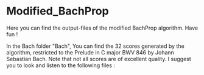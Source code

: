 # Modified_BachProp

Here you can find the output-files of the modified BachProp algorithm. 
Have fun ! 


In the Bach folder "Bach", You can find the 32 scores generated by the algorithm, restricted to the Prelude in C major BWV 846 by Johann Sebastian Bach. Note that not all scores are of excellent quality. I suggest you to look and listen to the following files :
